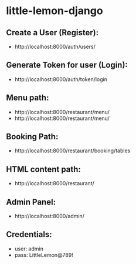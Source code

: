 # little-lemon-django

## Create a User (Register):

- http://localhost:8000/auth/users/

## Generate Token for user (Login):

- http://localhost:8000/auth/token/login

## Menu path:

- http://localhost:8000/restaurant/menu/
- http://localhost:8000/restaurant/menu/<pk>

## Booking Path:

- http://localhost:8000/restaurant/booking/tables

## HTML content path:

- http://localhost:8000/restaurant/

## Admin Panel:

- http://localhost:8000/admin/

## Credentials:

- user: admin
- pass: LittleLemon@789!
